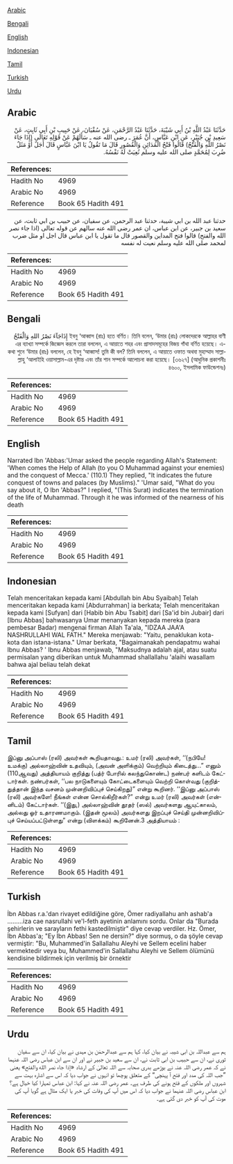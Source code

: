 [Arabic](#arabic)

[Bengali](#bengali)

[English](#english)

[Indonesian](#indonesian)

[Tamil](#tamil)

[Turkish](#turkish)

[Urdu](#urdu)

## Arabic


<div dir="rtl" lang="ar" style={{fontSize:'larger',backgroundColor:'#f8f9fa',padding:20}}>
حَدَّثَنَا عَبْدُ اللَّهِ بْنُ أَبِي شَيْبَةَ، حَدَّثَنَا عَبْدُ الرَّحْمَنِ، عَنْ سُفْيَانَ، عَنْ حَبِيبِ بْنِ أَبِي ثَابِتٍ، عَنْ سَعِيدِ بْنِ جُبَيْرٍ، عَنِ ابْنِ عَبَّاسٍ، أَنَّ عُمَرَ ـ رضى الله عنه ـ سَأَلَهُمْ عَنْ قَوْلِهِ تَعَالَى ‏(‏إِذَا جَاءَ نَصْرُ اللَّهِ وَالْفَتْحُ‏)‏ قَالُوا فَتْحُ الْمَدَائِنِ وَالْقُصُورِ قَالَ مَا تَقُولُ يَا ابْنَ عَبَّاسٍ قَالَ أَجَلٌ أَوْ مَثَلٌ ضُرِبَ لِمُحَمَّدٍ صلى الله عليه وسلم نُعِيَتْ لَهُ نَفْسُهُ‏.‏
</div>
<div style={{backgroundColor:'#f8f9fa',padding:20, marginBottom: 10}}><table> <thead> <tr> <th>References:</th> <th></th> </tr> </thead> <tbody><tr><td>Hadith No</td><td>4969</td></tr><tr><td>Arabic No</td><td>4969</td></tr><tr><td>Reference</td><td>Book 65 Hadith 491</td></tr></tbody></table></div>


<div dir="rtl" lang="ar" style={{fontSize:'larger',backgroundColor:'#f8f9fa',padding:20}}>
حدثنا عبد الله بن ابي شيبة، حدثنا عبد الرحمن، عن سفيان، عن حبيب بن ابي ثابت، عن سعيد بن جبير، عن ابن عباس، ان عمر رضى الله عنه سالهم عن قوله تعالى (اذا جاء نصر الله والفتح) قالوا فتح المداين والقصور قال ما تقول يا ابن عباس قال اجل او مثل ضرب لمحمد صلى الله عليه وسلم نعيت له نفسه
</div>
<div style={{backgroundColor:'#f8f9fa',padding:20, marginBottom: 10}}><table> <thead> <tr> <th>References:</th> <th></th> </tr> </thead> <tbody><tr><td>Hadith No</td><td>4969</td></tr><tr><td>Arabic No</td><td>4969</td></tr><tr><td>Reference</td><td>Book 65 Hadith 491</td></tr></tbody></table></div>

## Bengali


<div dir="rtl" lang="bn" style={{fontSize:'larger',backgroundColor:'#f8f9fa',padding:20}}>
ইবনু ‘আব্বাস (রাঃ) হতে বর্ণিত। তিনি বলেন, ‘উমার (রাঃ) লোকদেরকে আল্লাহর বাণী إِذَاجَآءَ نَصْرُ اللهِ وَالْفَتْحُ -এর ব্যাখ্যা সম্পর্কে জিজ্ঞেস করলে তারা বললেন, এ আয়াতে শহর এবং প্রাসাদসমূহের বিজয় গাঁথা বর্ণিত হয়েছে। এ কথা শুনে ‘উমার (রাঃ) বললেন, হে ইবনু ‘আব্বাস! তুমি কী বল? তিনি বললেন, এ আয়াতে ওফাত অথবা মুহাম্মাদ সাল্লাল্লাহু ‘আলাইহি ওয়াসাল্লাম-এর দৃষ্টান্ত এবং তাঁর শান সম্পর্কে আলোচনা করা হয়েছে। [৩৬২৭] (আধুনিক প্রকাশনীঃ ৪৬০০, ইসলামিক ফাউন্ডেশনঃ)
</div>
<div style={{backgroundColor:'#f8f9fa',padding:20, marginBottom: 10}}><table> <thead> <tr> <th>References:</th> <th></th> </tr> </thead> <tbody><tr><td>Hadith No</td><td>4969</td></tr><tr><td>Arabic No</td><td>4969</td></tr><tr><td>Reference</td><td>Book 65 Hadith 491</td></tr></tbody></table></div>

## English


<div dir="ltr" lang="en" style={{fontSize:'larger',backgroundColor:'#f8f9fa',padding:20}}>
Narrated Ibn 'Abbas:'Umar asked the people regarding Allah's Statement: 'When comes the Help of Allah (to you O Muhammad against your enemies) and the conquest of Mecca.' (110.1) They replied, "It indicates the future conquest of towns and palaces (by Muslims)." 'Umar said, "What do you say about it, O Ibn 'Abbas?" I replied, "(This Surat) indicates the termination of the life of Muhammad. Through it he was informed of the nearness of his death
</div>
<div style={{backgroundColor:'#f8f9fa',padding:20, marginBottom: 10}}><table> <thead> <tr> <th>References:</th> <th></th> </tr> </thead> <tbody><tr><td>Hadith No</td><td>4969</td></tr><tr><td>Arabic No</td><td>4969</td></tr><tr><td>Reference</td><td>Book 65 Hadith 491</td></tr></tbody></table></div>

## Indonesian


<div dir="ltr" lang="id" style={{fontSize:'larger',backgroundColor:'#f8f9fa',padding:20}}>
Telah menceritakan kepada kami [Abdullah bin Abu Syaibah] Telah menceritakan kepada kami [Abdurrahman] ia berkata; Telah menceritakan kepada kami [Sufyan] dari [Habib bin Abu Tsabit] dari [Sa'id bin Jubair] dari [Ibnu Abbas] bahwasanya Umar menanyakan kepada mereka (para pembesar Badar) mengenai firman Allah Ta'ala, "IDZAA JAA'A NASHRULLAHI WAL FATH." Mereka menjawab: "Yaitu, penaklukan kota-kota dan istana-istana." Umar berkata, "Bagaimanakah pendapatmu wahai Ibnu Abbas? ' Ibnu Abbas menjawab, "Maksudnya adalah ajal, atau suatu permisalan yang diberikan untuk Muhammad shallallahu 'alaihi wasallam bahwa ajal beliau telah dekat
</div>
<div style={{backgroundColor:'#f8f9fa',padding:20, marginBottom: 10}}><table> <thead> <tr> <th>References:</th> <th></th> </tr> </thead> <tbody><tr><td>Hadith No</td><td>4969</td></tr><tr><td>Arabic No</td><td>4969</td></tr><tr><td>Reference</td><td>Book 65 Hadith 491</td></tr></tbody></table></div>

## Tamil


<div dir="ltr" lang="ta" style={{fontSize:'larger',backgroundColor:'#f8f9fa',padding:20}}>
இப்னு அப்பாஸ் (ரலி) அவர்கள் கூறியதாவது.: உமர் (ரலி) அவர்கள், ‘‘(நபியே! உமக்கு) அல்லாஹ்வின் உதவியும், (அவன் அளிக்கும்) வெற்றியும் கிடைத்து...” எனும் (110ஆவது) அத்தியாயம் குறித்து (பத்ர் போரில் கலந்துகொண்ட) நண்பர் களிடம் கேட்டார்கள். நண்பர்கள், ‘‘பல நாடுகளையும் கோட்டைகளையும் வெற்றி கொள்வது (குறித்துத்தான் இந்த வசனம் முன்னறிவிப்புச் செய்கிறது)” என்று கூறினர். ‘‘இப்னு அப்பாஸ் (ரலி) அவர்களே! நீங்கள் என்ன சொல்கிறீர்கள்?” என்று உமர் (ரலி) அவர்கள் (என்னிடம்) கேட்டார்கள். ‘‘(இது,) அல்லாஹ்வின் தூதர் (ஸல்) அவர்களது ஆயுட்காலம், அல்லது ஓர் உதாரணமாகும். (இதன் மூலம்) அவர்களது இறப்புச் செய்தி முன்னறிவிப்புச் செய்யப்பட்டுள்ளது” என்று (விளக்கம்) கூறினேன்.3 அத்தியாயம் :
</div>
<div style={{backgroundColor:'#f8f9fa',padding:20, marginBottom: 10}}><table> <thead> <tr> <th>References:</th> <th></th> </tr> </thead> <tbody><tr><td>Hadith No</td><td>4969</td></tr><tr><td>Arabic No</td><td>4969</td></tr><tr><td>Reference</td><td>Book 65 Hadith 491</td></tr></tbody></table></div>

## Turkish


<div dir="ltr" lang="tr" style={{fontSize:'larger',backgroundColor:'#f8f9fa',padding:20}}>
İbn Abbas r.a.'dan rivayet edildiğine göre, Ömer radiyallahu anh ashab'a .........iza cae nasrullahi ve'l-feth ayetinin anlamını sordu. Onlar da "Burada şehirlerin ve sarayların fethi kastedilmiştir" diye cevap verdiler. Hz. Ömer, İbn Abbas'a; "Ey İbn Abbas! Sen ne dersin?" diye sormuş, o da şöyle cevap vermiştir: "Bu, Muhammed'in Sallallahu Aleyhi ve Sellem ecelini haber vermektedir veya bu, Muhammed'in Sallallahu Aleyhi ve Sellem ölümünü kendisine bildirmek için verilmiş bir örnektir
</div>
<div style={{backgroundColor:'#f8f9fa',padding:20, marginBottom: 10}}><table> <thead> <tr> <th>References:</th> <th></th> </tr> </thead> <tbody><tr><td>Hadith No</td><td>4969</td></tr><tr><td>Arabic No</td><td>4969</td></tr><tr><td>Reference</td><td>Book 65 Hadith 491</td></tr></tbody></table></div>

## Urdu


<div dir="rtl" lang="ur" style={{fontSize:'larger',backgroundColor:'#f8f9fa',padding:20}}>
ہم سے عبداللہ بن ابی شیبہ نے بیان کیا، کہا ہم سے عبدالرحمٰن بن مہدی نے بیان کیا، ان سے سفیان ثوری نے، ان سے حبیب بن ابی ثابت نے، ان سے سعید بن جبیر نے اور ان سے ابن عباس رضی اللہ عنہما نے کہ عمر رضی اللہ عنہ نے بوڑھے بدری صحابہ سے اللہ تعالیٰ کے ارشاد «إذا جاء نصر الله والفتح‏» یعنی ”جب اللہ کی مدد اور فتح آ پہنچی“ کے متعلق پوچھا تو انہوں نے جواب دیا کہ اس سے اشارہ بہت سے شہروں اور ملکوں کے فتح ہونے کی طرف ہے۔ عمر رضی اللہ عنہ نے کہا: ابن عباس تمہارا کیا خیال ہے؟ ابن عباس رضی اللہ عنہما نے جواب دیا کہ اس میں آپ کی وفات کی خبر یا ایک مثال ہے گویا آپ کی موت کی آپ کو خبر دی گئی ہے۔
</div>
<div style={{backgroundColor:'#f8f9fa',padding:20, marginBottom: 10}}><table> <thead> <tr> <th>References:</th> <th></th> </tr> </thead> <tbody><tr><td>Hadith No</td><td>4969</td></tr><tr><td>Arabic No</td><td>4969</td></tr><tr><td>Reference</td><td>Book 65 Hadith 491</td></tr></tbody></table></div>